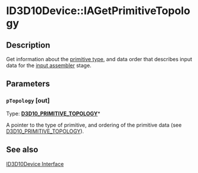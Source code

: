 # ID3D10Device::IAGetPrimitiveTopology

## Description

Get information about the [primitive type](https://learn.microsoft.com/windows/desktop/direct3d11/d3d10-graphics-programming-guide-primitive-topologies), and data order that describes input data for the [input assembler](https://learn.microsoft.com/windows/desktop/direct3d11/d3d10-graphics-programming-guide-input-assembler-stage) stage.

## Parameters

### `pTopology` [out]

Type: **[D3D10_PRIMITIVE_TOPOLOGY](https://learn.microsoft.com/previous-versions/windows/desktop/legacy/bb205334(v=vs.85))***

A pointer to the type of primitive, and ordering of the primitive data (see [D3D10_PRIMITIVE_TOPOLOGY](https://learn.microsoft.com/previous-versions/windows/desktop/legacy/bb205334(v=vs.85))).

## See also

[ID3D10Device Interface](https://learn.microsoft.com/windows/desktop/api/d3d10/nn-d3d10-id3d10device)
